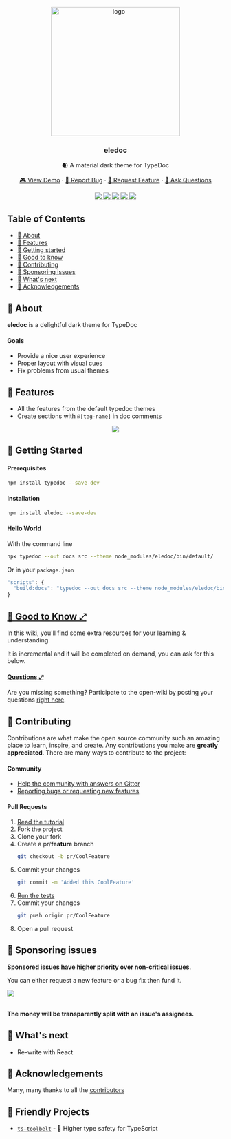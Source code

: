 <p align="center">
  <a href="https://github.com/pirix-gh/eledoc">
    <img alt="logo" title="eledoc" src="https://raw.githubusercontent.com/pirix-gh/eledoc/master/.github/logo.png" width="300">
  </a>

  <h3 align="center">eledoc</h3>

  <p align="center">
    🌒 A material dark theme for TypeDoc
    <br>
    <br>
    <a href="#demo">🎮 View Demo</a>
    ·
    <a href="https://github.com/pirix-gh/eledoc/issues/new?template=---bug-report.md">🐞 Report Bug</a>
    ·
    <a href="https://github.com/pirix-gh/eledoc/issues/new?template=---feature-request.md">🍩 Request Feature</a>
    ·
    <a href="https://github.com/pirix-gh/eledoc/issues/new?template=---question.md">🤔  Ask Questions</a>
  </p>
</p>

<p align="center">
  <a href="https://gitter.im/eledoc-/community?utm_source=share-link&utm_medium=link&utm_campaign=share-link" target="_blank">
    <img src="https://img.shields.io/gitter/room/eledoc-/community.svg">
  </a>
  <a href="https://www.npmjs.com/package/eledoc" target="_blank">
    <img src="https://img.shields.io/npm/v/eledoc.svg">
  </a>
  <a href="#">
    <img src="https://img.shields.io/npm/dm/eledoc.svg">
  </a>
  <a href="http://makeapullrequest.com" target="_blank">
    <img src="https://img.shields.io/badge/PRs-welcome-brightgreen.svg">
  </a>
  <a href="#">
    <img src="https://img.shields.io/npm/l/eledoc.svg">
  </a>
</p>

## Table of Contents

* [📜 About](#-about)
* [🍩 Features](#-features)
* [🏁 Getting started](#-getting-started)
* [🧠 Good to know](#-good-to-know-)
* [🎁 Contributing](#-contributing)
* [👏 Sponsoring issues](#-sponsoring-issues)
* [🔮 What's next](#-whats-next)
* [🙏 Acknowledgements](#-acknowledgements)

## 📜 About

**eledoc** is a delightful dark theme for TypeDoc

#### Goals

* Provide a nice user experience
* Proper layout with visual cues
* Fix problems from usual themes

## 🍩 Features

* All the features from the default typedoc themes
* Create sections with `@[tag-name]` in doc comments

<p align="center">
  <img src="https://raw.githubusercontent.com/pirix-gh/eledoc/master/.github/demo.gif" id="demo">
<p align="center">

## 🏁 Getting Started

#### Prerequisites

```sh
npm install typedoc --save-dev
```

#### Installation

```sh
npm install eledoc --save-dev
```

#### Hello World

With the command line

```sh
npx typedoc --out docs src --theme node_modules/eledoc/bin/default/
```

Or in your `package.json`

```ts
"scripts": {
  "build:docs": "typedoc --out docs src --theme node_modules/eledoc/bin/default/",
}
```

## [🧠 Good to Know ⤢](https://github.com/pirix-gh/eledoc/issues?q=label%3Aquestion+sort%3Areactions-%2B1-desc)

In this wiki, you'll find some extra resources for your learning & understanding.

It is incremental and it will be completed on demand, you can ask for this below.

#### [Questions ⤢](https://github.com/pirix-gh/eledoc/issues?q=label%3Aquestion+sort%3Areactions-%2B1-desc)

Are you missing something? Participate to the open-wiki by posting your
questions [right here](https://github.com/pirix-gh/eledoc/issues/new?template=---question.md).

## 🎁 Contributing

Contributions are what make the open source community such an amazing place to
learn, inspire, and create. Any contributions you make are **greatly appreciated**.
There are many ways to contribute to the project:

#### Community
* [Help the community with answers on Gitter](https://gitter.im/eledoc-/community?utm_source=share-link&utm_medium=link&utm_campaign=share-link)
* [Reporting bugs or requesting new features](https://github.com/pirix-gh/eledoc/issues/new/choose)

#### Pull Requests
1. [Read the tutorial](https://medium.com/free-code-camp/typescript-curry-ramda-types-f747e99744ab)
2. Fork the project
3. Clone your fork
4. Create a pr/**feature** branch
   ```sh
   git checkout -b pr/CoolFeature
   ```
5. Commit your changes
   ```sh
   git commit -m 'Added this CoolFeature'
   ```
6. [Run the tests](#-running-tests)
7. Commit your changes
   ```sh
   git push origin pr/CoolFeature
   ```
8. Open a pull request

## 👏 Sponsoring issues

**Sponsored issues have higher priority over non-critical issues**.<br>

You can either request a new feature or a bug fix then fund it.

<a href="https://issuehunt.io/r/pirix-gh/eledoc">
  <img
  src="https://raw.githubusercontent.com/pirix-gh/eledoc/master/.github/issuehunt-logo.svg?sanitize=true">
</a>
<br>
<br>

**The money will be transparently split with an issue's assignees.**

## 🔮 What's next

* Re-write with React

## 🙏 Acknowledgements

Many, many thanks to all the
[contributors](https://github.com/pirix-gh/eledoc/graphs/contributors)

## 💟 Friendly Projects
* [`ts-toolbelt`](https://github.com/pirix-gh/ts-toolbelt) - 👷 Higher type safety for TypeScript
